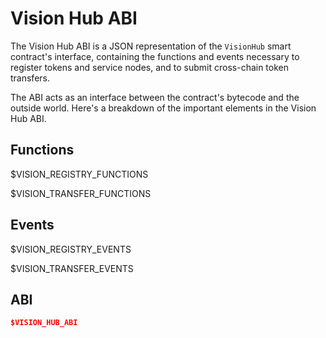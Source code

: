 # Vision Hub ABI

The Vision Hub ABI is a JSON representation of the `VisionHub` smart contract's interface, containing the functions and events necessary to register tokens and service nodes, and to submit cross-chain token transfers.

The ABI acts as an interface between the contract's bytecode and the outside world. Here's a breakdown of the important elements in the Vision Hub ABI.

## Functions

$VISION_REGISTRY_FUNCTIONS

$VISION_TRANSFER_FUNCTIONS

## Events

$VISION_REGISTRY_EVENTS

$VISION_TRANSFER_EVENTS

## ABI

```json
$VISION_HUB_ABI
```
